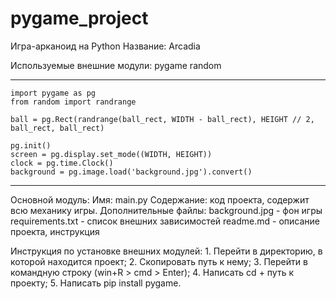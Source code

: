 # pygame_project
Игра-арканоид на Python
Название: Arcadia

Используемые внешние модули:
    pygame
    random  
    
--------------------------------    
    import pygame as pg
    from random import randrange
    
    ball = pg.Rect(randrange(ball_rect, WIDTH - ball_rect), HEIGHT // 2, ball_rect, ball_rect)
    
    pg.init()
    screen = pg.display.set_mode((WIDTH, HEIGHT))
    clock = pg.time.Clock()
    background = pg.image.load('background.jpg').convert()
--------------------------------

Основной модуль:
    Имя: main.py
    Содержание: код проекта, содержит всю механику игры.
Дополнительные файлы:
    background.jpg - фон игры
    requirements.txt - список внешних зависимостей
    readme.md - описание проекта, инструкция
    
Инструкция по установке внешних модулей:
    1. Перейти в директорию, в которой находится проект;
    2. Скопировать путь к нему;
    3. Перейти в командную строку (win+R > cmd > Enter);
    4. Написать cd + путь к проекту;
    5. Написать pip install pygame.

